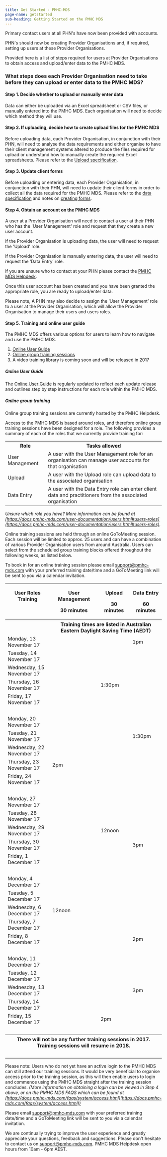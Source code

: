 ```yaml
---
title: Get Started - PMHC-MDS
page-name: getstarted
sub-heading: Getting Started on the PMHC MDS
---
```

Primary contact users at all PHN's have now been provided with accounts.

PHN's should now be creating Provider Organisations and, if required, setting
up users at these Provider Organisations.

Provided here is a list of steps required for users at Provider Organisations
to obtain access and upload/enter data to the PMHC MDS.

### <a name="steps"></a>What steps does each Provider Organisation need to take before they can upload or enter data to the PMHC MDS?

#### <a name="step1"></a>Step 1. Decide whether to upload or manually enter data

Data can either be uploaded via an Excel spreadsheet or CSV files, or manually entered into the PMHC MDS. Each organisation will need to decide which method they will use.

#### <a name="step2"></a>Step 2. If uploading, decide how to create upload files for the PMHC MDS

Before uploading data, each Provider Organisation, in conjunction with their PHN,
will need to analyse the data requirements and either organise
to have their client management systems altered to produce the files required
for upload or understand how to manually create the required Excel spreadsheets.
Please refer to the [Upload specification](https://docs.pmhc-mds.com/data-specification/upload-specification.html).

#### <a name="step3"></a>Step 3. Update client forms

Before uploading or entering data, each Provider Organisation, in conjunction with their PHN,
will need to update their client forms in order to collect all
the data required for the PMHC MDS. Please refer to the [data specification](https://docs.pmhc-mds.com/data-specification/)
and notes on [creating forms](https://docs.pmhc-mds.com/data-specification/form-creation.html).

#### <a name="step4"></a>Step 4. Obtain an account on the PMHC MDS

A user at a Provider Organisation will need to contact a user at their PHN who has the 'User Management' role and request that they create a new user account.

If the Provider Organisation is uploading data, the user will need to request the 'Upload' role.

If the Provider Organisation is manually entering data, the user will need to request the ‘Data Entry’ role.

If you are unsure who to contact at your PHN please contact the [PMHC MDS Helpdesk](mailto:support@pmhc-mds.com).

Once this user account has been created and you have been granted the appropriate role, you are ready to upload/enter data.

Please note, A PHN may also decide to assign the ‘User Management’ role to a user at the Provider Organisation, which will allow the Provider Organisation to manage their users and users roles.

#### <a name="step5"></a>Step 5. Training and online user guide

The PMHC MDS offers various options for users to learn how to navigate and use the PMHC MDS.

1. [Online User Guide](#user_guide)
2. [Online group training sessions](#group_training)
3. A video training library is coming soon and will be released in 2017

##### <a name="user_guide"></a>Online User Guide

The [Online User Guide](https://docs.pmhc-mds.com/user-documentation/index.html)
is regularly updated to reflect each update release and outlines
step by step instructions for each role within the PMHC MDS.

##### <a name="group_training"></a>Online group training

Online group training sessions are currently hosted by the PMHC Helpdesk.

Access to the PMHC MDS is based around roles, and therefore online group
training sessions have been designed for a role. The following provides a
summary of each of the roles that we currently provide training for:

<table class="table-bordered">
  <tr>
    <th>Role</th>
    <th>Tasks allowed</th>
  </tr>
  <tr>
    <td>User Management</td>
    <td>A user with the User Management role for an organisation can manage user accounts for that organisation</td>
  </tr>
  <tr>
    <td>Upload</td>
    <td>A user with the Upload role can upload data to the associated organisation</td>
  </tr>
  <tr>
    <td>Data Entry</td>
    <td>A user with the Data Entry role can enter client data and practitioners from the associated organisation</td>
  </tr>
</table>

*Unsure which role you have? More information can be found at [https://docs.pmhc-mds.com/user-documentation/users.html#users-roles](https://docs.pmhc-mds.com/user-documentation/users.html#users-roles).*

Online training sessions are held through an online GoToMeeting session. Each
session will be limited to approx. 25 users and can have a combination of
various Provider Organisation users from around Australia. Users can select
from the scheduled group training blocks offered throughout the following weeks,
as listed below.

To book in for an online training session please email [support@pmhc-mds.com](mailto:support@pmhc-mds.com)
with your preferred training date/time and a GoToMeeting link will be sent to
you via a calendar invitation.

<table class="table-bordered">
  <tr>
    <th><p>User Roles Training</p><p>&nbsp;</p></th>
    <th><p>User Management</p><p>30 minutes</p></th>
    <th><p>Upload</p><p>30 minutes</p></th>
    <th><p>Data Entry</p><p>60 minutes</p></th>
  </tr>
  <tr>
    <th>&nbsp;</th>
    <th colspan="3">Training times are listed in Australian Eastern Daylight Saving Time (AEDT)</th>
  </tr>
  <tr>
    <td>Monday, 13 November 17</td>
    <td></td>
    <td></td>
    <td>1pm</td>
  </tr>
  <tr>
    <td>Tuesday, 14 November 17</td>
    <td></td>
    <td></td>
    <td></td>
  </tr>
  <tr>
    <td>Wednesday, 15 November 17</td>
    <td></td>
    <td></td>
    <td></td>
  </tr>
  <tr>
    <td>Thursday, 16 November 17</td>
    <td></td>
    <td>1:30pm</td>
    <td></td>
  </tr>
  <tr>
    <td>Friday, 17 November 17</td>
    <td></td>
    <td></td>
    <td></td>
  </tr>
  <tr>
    <td>&nbsp;</td>
    <td></td>
    <td></td>
    <td></td>
  </tr>
  <tr>
    <td>Monday, 20 November 17</td>
    <td></td>
    <td></td>
    <td></td>
  </tr>
  <tr>
    <td>Tuesday, 21 November 17</td>
    <td></td>
    <td></td>
    <td>1:30pm</td>
  </tr>
  <tr>
    <td>Wednesday, 22 November 17</td>
    <td></td>
    <td></td>
    <td></td>
  </tr>
  <tr>
    <td>Thursday, 23 November 17</td>
    <td>2pm</td>
    <td></td>
    <td></td>
  </tr>
  <tr>
    <td>Friday, 24 November 17</td>
    <td></td>
    <td></td>
    <td></td>
  </tr>
  <tr>
    <td>&nbsp;</td>
    <td></td>
    <td></td>
    <td></td>
  </tr>
  <tr>
    <td>Monday, 27 November 17</td>
    <td></td>
    <td></td>
    <td></td>
  </tr>
  <tr>
    <td>Tuesday, 28 November 17</td>
    <td></td>
    <td></td>
    <td></td>
  </tr>
  <tr>
    <td>Wednesday, 29 November 17</td>
    <td></td>
    <td>12noon</td>
    <td></td>
  </tr>
  <tr>
    <td>Thursday, 30 November 17</td>
    <td></td>
    <td></td>
    <td>3pm</td>
  </tr>
  <tr>
    <td>Friday, 1 December 17</td>
    <td></td>
    <td></td>
    <td></td>
  </tr>
  <tr>
    <td>&nbsp;</td>
    <td></td>
    <td></td>
    <td></td>
  </tr>
  <tr>
    <td>Monday, 4 December 17</td>
    <td></td>
    <td></td>
    <td></td>
  </tr>
  <tr>
    <td>Tuesday, 5 December 17</td>
    <td></td>
    <td></td>
    <td></td>
  </tr>
  <tr>
    <td>Wednesday, 6 December 17</td>
    <td>12noon</td>
    <td></td>
    <td></td>
  </tr>
  <tr>
    <td>Thursday, 7 December 17</td>
    <td></td>
    <td></td>
    <td></td>
  </tr>
  <tr>
    <td>Friday, 8 December 17</td>
    <td></td>
    <td></td>
    <td>2pm</td>
  </tr>
  <tr>
    <td>&nbsp;</td>
    <td></td>
    <td></td>
    <td></td>
  </tr>
  <tr>
    <td>Monday, 11 December 17</td>
    <td></td>
    <td></td>
    <td></td>
  </tr>
  <tr>
    <td>Tuesday, 12 December 17</td>
    <td></td>
    <td></td>
    <td></td>
  </tr>
  <tr>
    <td>Wednesday, 13 December 17</td>
    <td></td>
    <td></td>
    <td>3pm</td>
  </tr>
  <tr>
    <td>Thursday, 14 December 17</td>
    <td></td>
    <td></td>
    <td></td>
  </tr>
  <tr>
    <td>Friday, 15 December 17</td>
    <td></td>
    <td>2pm</td>
    <td></td>
  </tr>
  <tr>
    <td colspan="4">&nbsp;</td>
  </tr>
  <tr>
    <th colspan="4">There will not be any further training sessions in 2017. Training sessions will resume in 2018.</th>
  </tr>  
  <tr>
    <td colspan="4">&nbsp;</td>
  </tr>
</table>

Please note: Users who do not yet have an active login to the PMHC MDS can
still attend our training sessions. It would be very beneficial to organise
access prior to the training session, as this will then enable users to login
and commence using the PMHC MDS straight after the training session concludes.
*(More information on obtaining a login can be viewed in Step 4 above, or on
the PMHC MDS FAQS which can be found at [https://docs.pmhc-mds.com/faqs/system/access.html](https://docs.pmhc-mds.com/faqs/system/access.html))*

Please email [support@pmhc-mds.com](mailto:support@pmhc-mds.com) with your preferred training date/time and
a GoToMeeting link will be sent to you via a calendar invitation.

We are continually trying to improve the user experience and greatly appreciate
your questions, feedback and suggestions. Please don't hesitate to contact us
on [support@pmhc-mds.com](mailto:support@pmhc-mds.com). PMHC MDS Helpdesk open
hours from 10am - 6pm AEST.  
